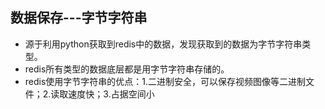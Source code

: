 ## 数据保存---字节字符串
* 源于利用python获取到redis中的数据，发现获取到的数据为字节字符串类型。
* redis所有类型的数据底层都是用字节字符串存储的。
* redis使用字节字符串的优点：1.二进制安全，可以保存视频图像等二进制文件；2.读取速度快；3.占据空间小